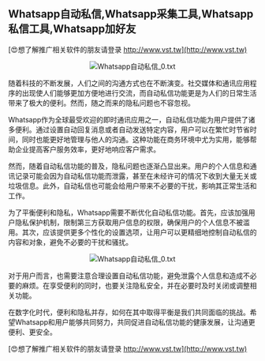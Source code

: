 ## **Whatsapp自动私信,Whatsapp采集工具,Whatsapp私信工具,Whatsapp加好友**

[😍想了解推广相关软件的朋友请登录 http://www.vst.tw](http://www.vst.tw)

 <center><img src="https://vst.tw/MP4/tuiguang/png/2.png" alt="Whatsapp自动私信_0.txt"></center>

随着科技的不断发展，人们之间的沟通方式也在不断演变。社交媒体和通讯应用程序的出现使人们能够更加方便地进行交流，而自动私信功能更是为人们的日常生活带来了极大的便利。然而，随之而来的隐私问题也不容忽视。

Whatsapp作为全球最受欢迎的即时通讯应用之一，自动私信功能为用户提供了诸多便利。通过设置自动回复消息或者自动发送特定内容，用户可以在繁忙时节省时间，同时也能更好地管理与他人的沟通。这种功能在商务环境中尤为实用，能够帮助企业提高客户服务效率，更好地响应客户需求。

然而，随着自动私信功能的普及，隐私问题也逐渐凸显出来。用户的个人信息和通讯记录可能会因为自动私信功能而泄露，甚至在未经许可的情况下收到大量无关或垃圾信息。此外，自动私信也可能会给用户带来不必要的干扰，影响其正常生活和工作。

为了平衡便利和隐私，Whatsapp需要不断优化自动私信功能。首先，应该加强用户隐私保护机制，限制第三方获取用户信息的权限，确保用户的个人信息不被滥用。其次，应该提供更多个性化的设置选项，让用户可以更精细地控制自动私信的内容和对象，避免不必要的干扰和骚扰。

 <center><img src="https://vst.tw/MP4/tuiguang/png/4.png" alt="Whatsapp自动私信_0.txt"></center>

对于用户而言，也需要注意合理设置自动私信功能，避免泄露个人信息和造成不必要的麻烦。在享受便利的同时，也要关注隐私安全，并在必要时及时关闭或调整相关功能。

在数字化时代，便利和隐私并存，如何在其中取得平衡是我们共同面临的挑战。希望Whatsapp和用户能够共同努力，共同促进自动私信功能的健康发展，让沟通更便利、更安全。

[😍想了解推广相关软件的朋友请登录 http://www.vst.tw](http://www.vst.tw)



